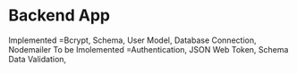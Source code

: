 # Backend App

Implemented =Bcrypt, Schema, User Model, Database Connection, Nodemailer
To be Imolemented =Authentication, JSON Web Token, Schema Data Validation,
